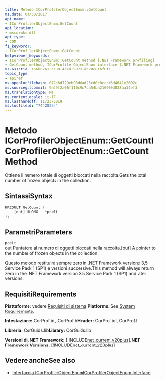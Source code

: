 ```yaml
---
title: Metodo ICorProfilerObjectEnum::GetCount
ms.date: 03/30/2017
api_name:
- ICorProfilerObjectEnum.GetCount
api_location:
- mscorwks.dll
api_type:
- COM
f1_keywords:
- ICorProfilerObjectEnum::GetCount
helpviewer_keywords:
- ICorProfilerObjectEnum::GetCount method [.NET Framework profiling]
- GetCount method, ICorProfilerObjectEnum interface [.NET Framework profiling]
ms.assetid: 166b0761-ed80-4ccd-9973-dc20e61bf8fa
topic_type:
- apiref
ms.openlocfilehash: 077e6d729eb98ddad25cd0c0cccf6d4641e2602c
ms.sourcegitcommit: 9a39f2a06f110c9c7ca54ba216900d038aa14ef3
ms.translationtype: MT
ms.contentlocale: it-IT
ms.lasthandoff: 11/23/2019
ms.locfileid: "74428254"
---
```

# <a name="icorprofilerobjectenumgetcount-method"></a><span data-ttu-id="75451-102">Metodo ICorProfilerObjectEnum::GetCount</span><span class="sxs-lookup"><span data-stu-id="75451-102">ICorProfilerObjectEnum::GetCount Method</span></span>
<span data-ttu-id="75451-103">Ottiene il numero totale di oggetti bloccati nella raccolta.</span><span class="sxs-lookup"><span data-stu-id="75451-103">Gets the total number of frozen objects in the collection.</span></span>  
  
## <a name="syntax"></a><span data-ttu-id="75451-104">Sintassi</span><span class="sxs-lookup"><span data-stu-id="75451-104">Syntax</span></span>  
  
```cpp  
HRESULT GetCount (  
    [out] ULONG   *pcelt  
);  
```  
  
## <a name="parameters"></a><span data-ttu-id="75451-105">Parametri</span><span class="sxs-lookup"><span data-stu-id="75451-105">Parameters</span></span>  
 `pcelt`  
 <span data-ttu-id="75451-106">out Puntatore al numero di oggetti bloccati nella raccolta.</span><span class="sxs-lookup"><span data-stu-id="75451-106">[out] A pointer to the number of frozen objects in the collection.</span></span>  
  
 <span data-ttu-id="75451-107">Questo metodo restituirà sempre zero in .NET Framework versione 3,5 Service Pack 1 (SP1) e versioni successive.</span><span class="sxs-lookup"><span data-stu-id="75451-107">This method will always return zero in the .NET Framework version 3.5 Service Pack 1 (SP1) and later versions.</span></span>  
  
## <a name="requirements"></a><span data-ttu-id="75451-108">Requisiti</span><span class="sxs-lookup"><span data-stu-id="75451-108">Requirements</span></span>  
 <span data-ttu-id="75451-109">**Piattaforme:** vedere [Requisiti di sistema](../../../../docs/framework/get-started/system-requirements.md).</span><span class="sxs-lookup"><span data-stu-id="75451-109">**Platforms:** See [System Requirements](../../../../docs/framework/get-started/system-requirements.md).</span></span>  
  
 <span data-ttu-id="75451-110">**Intestazione:** CorProf.idl, CorProf.h</span><span class="sxs-lookup"><span data-stu-id="75451-110">**Header:** CorProf.idl, CorProf.h</span></span>  
  
 <span data-ttu-id="75451-111">**Libreria:** CorGuids.lib</span><span class="sxs-lookup"><span data-stu-id="75451-111">**Library:** CorGuids.lib</span></span>  
  
 <span data-ttu-id="75451-112">**Versioni di .NET Framework:** [!INCLUDE[net_current_v20plus](../../../../includes/net-current-v20plus-md.md)]</span><span class="sxs-lookup"><span data-stu-id="75451-112">**.NET Framework Versions:** [!INCLUDE[net_current_v20plus](../../../../includes/net-current-v20plus-md.md)]</span></span>  
  
## <a name="see-also"></a><span data-ttu-id="75451-113">Vedere anche</span><span class="sxs-lookup"><span data-stu-id="75451-113">See also</span></span>

- [<span data-ttu-id="75451-114">Interfaccia ICorProfilerObjectEnum</span><span class="sxs-lookup"><span data-stu-id="75451-114">ICorProfilerObjectEnum Interface</span></span>](../../../../docs/framework/unmanaged-api/profiling/icorprofilerobjectenum-interface.md)
